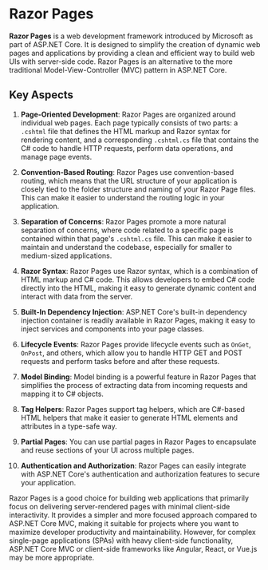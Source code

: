 
# Razor Pages

**Razor Pages** is a web development framework introduced by Microsoft as part of ASP.NET Core. It is designed to simplify the creation of dynamic web pages and applications by providing a clean and efficient way to build web UIs with server-side code. Razor Pages is an alternative to the more traditional Model-View-Controller (MVC) pattern in ASP.NET Core.

## Key Aspects

1. **Page-Oriented Development**: Razor Pages are organized around individual web pages. Each page typically consists of two parts: a `.cshtml` file that defines the HTML markup and Razor syntax for rendering content, and a corresponding `.cshtml.cs` file that contains the C# code to handle HTTP requests, perform data operations, and manage page events.

2. **Convention-Based Routing**: Razor Pages use convention-based routing, which means that the URL structure of your application is closely tied to the folder structure and naming of your Razor Page files. This can make it easier to understand the routing logic in your application.

3. **Separation of Concerns**: Razor Pages promote a more natural separation of concerns, where code related to a specific page is contained within that page's `.cshtml.cs` file. This can make it easier to maintain and understand the codebase, especially for smaller to medium-sized applications.

4. **Razor Syntax**: Razor Pages use Razor syntax, which is a combination of HTML markup and C# code. This allows developers to embed C# code directly into the HTML, making it easy to generate dynamic content and interact with data from the server.

5. **Built-In Dependency Injection**: ASP.NET Core's built-in dependency injection container is readily available in Razor Pages, making it easy to inject services and components into your page classes.

6. **Lifecycle Events**: Razor Pages provide lifecycle events such as `OnGet`, `OnPost`, and others, which allow you to handle HTTP GET and POST requests and perform tasks before and after these requests.

7. **Model Binding**: Model binding is a powerful feature in Razor Pages that simplifies the process of extracting data from incoming requests and mapping it to C# objects.

8. **Tag Helpers**: Razor Pages support tag helpers, which are C#-based HTML helpers that make it easier to generate HTML elements and attributes in a type-safe way.

9. **Partial Pages**: You can use partial pages in Razor Pages to encapsulate and reuse sections of your UI across multiple pages.

10. **Authentication and Authorization**: Razor Pages can easily integrate with ASP.NET Core's authentication and authorization features to secure your application.

Razor Pages is a good choice for building web applications that primarily focus on delivering server-rendered pages with minimal client-side interactivity. It provides a simpler and more focused approach compared to ASP.NET Core MVC, making it suitable for projects where you want to maximize developer productivity and maintainability. However, for complex single-page applications (SPAs) with heavy client-side functionality, ASP.NET Core MVC or client-side frameworks like Angular, React, or Vue.js may be more appropriate.
